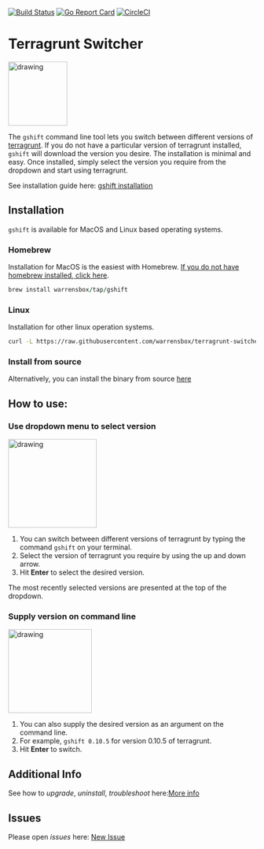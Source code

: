 [![Build Status](https://travis-ci.org/warrensbox/terragrunt-switcher.svg?branch=master)](https://travis-ci.org/warrensbox/terragrunt-switcher)
[![Go Report Card](https://goreportcard.com/badge/github.com/warrensbox/terragrunt-switcher)](https://goreportcard.com/report/github.com/warrensbox/terragrunt-switcher)
[![CircleCI](https://circleci.com/gh/warrensbox/terragrunt-switcher/tree/master.svg?style=shield&circle-token=55ddceec95ff67eb38269152282f8a7d761c79a5)](https://circleci.com/gh/warrensbox/terragrunt-switcher)

# Terragrunt Switcher 

<img style="text-allign:center" src="https://s3.us-east-2.amazonaws.com/kepler-images/warrensbox/gshift/smallerlogo.png" alt="drawing" width="120" height="130"/>

<!-- ![gopher](https://s3.us-east-2.amazonaws.com/kepler-images/warrensbox/gshift/logo.png =100x20) -->

The `gshift` command line tool lets you switch between different versions of [terragrunt](https://www.terragrunt.io/). 
If you do not have a particular version of terragrunt installed, `gshift` will download the version you desire.
The installation is minimal and easy. 
Once installed, simply select the version you require from the dropdown and start using terragrunt. 

See installation guide here: [gshift installation](https://warrensbox.github.io/terragrunt-switcher/)

## Installation

`gshift` is available for MacOS and Linux based operating systems.

### Homebrew

Installation for MacOS is the easiest with Homebrew. [If you do not have homebrew installed, click here](https://brew.sh/). 


```ruby
brew install warrensbox/tap/gshift
```

### Linux

Installation for other linux operation systems.

```sh
curl -L https://raw.githubusercontent.com/warrensbox/terragrunt-switcher/release/install.sh | bash
```

### Install from source

Alternatively, you can install the binary from source [here](https://github.com/warrensbox/terragrunt-switcher/releases) 

## How to use:
### Use dropdown menu to select version
<img src="https://s3.us-east-2.amazonaws.com/kepler-images/warrensbox/gshift/gshift.gif" alt="drawing" style="width: 180px;"/>

1.  You can switch between different versions of terragrunt by typing the command `gshift` on your terminal. 
2.  Select the version of terragrunt you require by using the up and down arrow.
3.  Hit **Enter** to select the desired version.

The most recently selected versions are presented at the top of the dropdown.

### Supply version on command line
<img src="https://s3.us-east-2.amazonaws.com/kepler-images/warrensbox/gshift/gshift-v4.gif" alt="drawing" style="width: 170px;"/>

1. You can also supply the desired version as an argument on the command line.
2. For example, `gshift 0.10.5` for version 0.10.5 of terragrunt.
3. Hit **Enter** to switch.

## Additional Info

See how to *upgrade*, *uninstall*, *troubleshoot* here:[More info](https://warrensbox.github.io/terragrunt-switcher/additional)


## Issues

Please open  *issues* here: [New Issue](https://github.com/warrensbox/terragrunt-switcher/issues)







